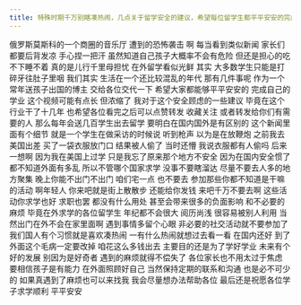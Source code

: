```yaml
---
title: 特殊时期千万别瞎凑热闹，几点关于留学安全的建议，希望每位留学生都平平安安的完成学业
---
```

俄罗斯莫斯科的一个商圈的音乐厅
遭到的恐怖袭击
啊
每当看到类似新闻
家长们都要后背发凉
手心捏一把汗
虽然知道自己孩子大概率不会有危险
但还是担心的吃不下睡不着
真的是儿行千里母担忧
在外留学看似光鲜
其实
大多数学生只能是打碎牙往肚子里咽
我们其实
生活在一个还比较混乱的年代
那有几件事呢
作为一个常年送孩子出国的博主
交给各位交代一下
希望大家都能够平平安安的
完成自己的学业
这个视频可能有点长
但浓缩了
我对于这个安全顾虑的一些建议
毕竟在这个行业干了十几年
也希望各位看完之后可以点赞转发
收藏关注
或者转发给你们有需要的人
那么每年会送几百学生出去留学
要明白在国内国外是有区别的
这个新闻里面有个细节
就是一个学生在做采访的时候说
听到枪声
以为是在放鞭炮
之前我去美国出差
买了一袋衣服放门口
结果被人偷了
当时还懵
我说衣服都有人偷吗
后来一想啊
因为我在美国上过学
只是我忘了原来那个地方不安全
因为在国内安全惯了
都不知道外面有多乱
所以不管哪个国家求学
没事不要瞎溜达
尽量不要去人多的地方聚集
晚上你能不出门不出门
咱们宅一点
也不要去
参加那些你都不知道是干嘛的活动
啊年轻人
你来吧就是街上散散步
还能给你发钱
来吧千万不要去啊
这些活动你求学也好
求职也罢
都没有什么用处
甚至会带来很多的负面影响
和不必要的麻烦
毕竟在外求学的各位留学生
年纪都不会很大
阅历尚浅
很容易被别人利用
当然出门在外不会在家里面啊
遇到事情多留个心眼
非必要的社交活动就不要参加了
我们国人有个习惯就是喜欢凑热闹
一有什么热闹就想过去看一看
在国内还好
到了外面这个毛病一定要改掉
咱花这么多钱出去
主要目的还是为了学好学业
未来有个好的发展
别因为是好奇者
遇到的麻烦就得不偿失了
各位家长也不用太过于焦虑
要相信孩子是有能力
在外面照顾好自己
当然保持定期的联系和沟通
也是必不可少的
如果真遇到了麻烦也可以来找我
我会尽量想办法帮助各位
最后还是祝愿各位学子求学顺利
平平安安
